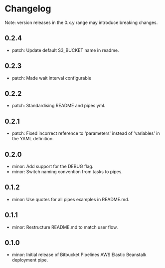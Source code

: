# Changelog
Note: version releases in the 0.x.y range may introduce breaking changes.

## 0.2.4

- patch: Update default S3_BUCKET name in readme.

## 0.2.3

- patch: Made wait interval configurable

## 0.2.2

- patch: Standardising README and pipes.yml.

## 0.2.1

- patch: Fixed incorrect reference to 'parameters' instead of 'variables' in the YAML definition.

## 0.2.0

- minor: Add support for the DEBUG flag.
- minor: Switch naming convention from tasks to pipes.

## 0.1.2

- minor: Use quotes for all pipes examples in README.md.

## 0.1.1

- minor: Restructure README.md to match user flow.

## 0.1.0

- minor: Initial release of Bitbucket Pipelines AWS Elastic Beanstalk deployment pipe.

